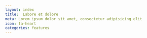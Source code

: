```yaml
---
layout: index
title:  Labore et dolore
meta: Lorem ipsum dolor sit amet, consectetur adipisicing elit
icon: fa-heart
categories: features
---
```

